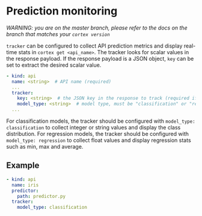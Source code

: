 # Prediction monitoring

_WARNING: you are on the master branch, please refer to the docs on the branch that matches your `cortex version`_

`tracker` can be configured to collect API prediction metrics and display real-time stats in `cortex get <api_name>`. The tracker looks for scalar values in the response payload. If the response payload is a JSON object, `key` can be set to extract the desired scalar value.

```yaml
- kind: api
  name: <string>  # API name (required)
  ...
  tracker:
    key: <string>  # the JSON key in the response to track (required if the response payload is a JSON object)
    model_type: <string>  # model type, must be "classification" or "regression" (required)
  ...
```

For classification models, the tracker should be configured with `model_type: classification` to collect integer or string values and display the class distribution. For regression models, the tracker should be configured with `model_type: regression` to collect float values and display regression stats such as min, max and average.

## Example

```yaml
- kind: api
  name: iris
  predictor:
    path: predictor.py
  tracker:
    model_type: classification
```
